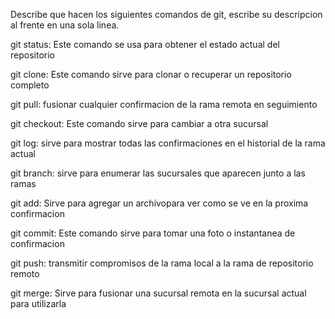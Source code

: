 Describe que hacen los siguientes comandos de git, escribe su descripcion al frente en una sola linea.

git status: 
Este comando se usa para obtener el estado actual del repositorio

git clone: 
Este comando sirve para clonar o recuperar un repositorio completo

git pull: 
fusionar cualquier confirmacion de la rama remota en seguimiento

git checkout: 
Este comando sirve para cambiar a otra sucursal

git log: 
sirve para mostrar todas las confirmaciones en el historial de la rama actual 

git branch:
 sirve para enumerar las sucursales que aparecen junto a las ramas

git add: 
Sirve para agregar un archivopara ver como se ve en la proxima confirmacion

git commit:
 Este comando sirve para tomar una foto o instantanea de confirmacion

git push: 
transmitir compromisos de la rama local a la rama de repositorio remoto

git merge: 
Sirve para fusionar una sucursal remota en la sucursal actual para utilizarla
